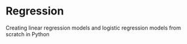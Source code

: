 # Regression
Creating linear regression models and logistic regression models from scratch in Python
